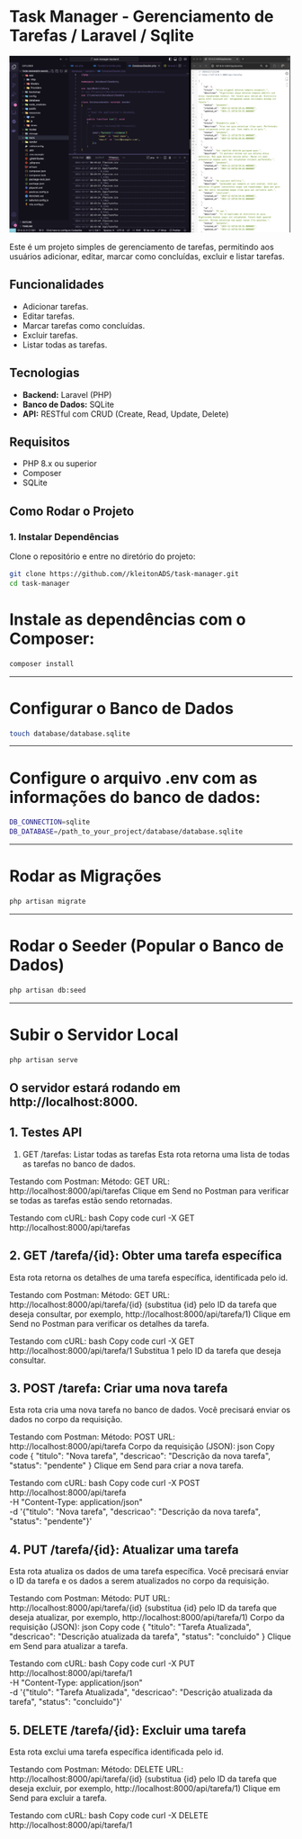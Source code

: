 # Task Manager - Gerenciamento de Tarefas / Laravel / Sqlite

<img src="https://github.com/kleitonADS/task-manager-backend/blob/main/cover.png"  width="500px" alt="Screenshot Profile" />

Este é um projeto simples de gerenciamento de tarefas, permitindo aos usuários adicionar, editar, marcar como concluídas, excluir e listar tarefas.

## Funcionalidades

- Adicionar tarefas.
- Editar tarefas.
- Marcar tarefas como concluídas.
- Excluir tarefas.
- Listar todas as tarefas.

## Tecnologias

- **Backend:** Laravel (PHP)
- **Banco de Dados:** SQLite
- **API:** RESTful com CRUD (Create, Read, Update, Delete)

## Requisitos

- PHP 8.x ou superior
- Composer
- SQLite

## Como Rodar o Projeto

### 1. Instalar Dependências

Clone o repositório e entre no diretório do projeto:

```bash
git clone https://github.com//kleitonADS/task-manager.git
cd task-manager
```



# Instale as dependências com o Composer:
```bash
composer install
```

---

# Configurar o Banco de Dados
```bash
touch database/database.sqlite

```

---

# Configure o arquivo .env com as informações do banco de dados:
```bash
DB_CONNECTION=sqlite
DB_DATABASE=/path_to_your_project/database/database.sqlite

```

---

# Rodar as Migrações
```bash
php artisan migrate

```

---


# Rodar o Seeder (Popular o Banco de Dados)
```bash
php artisan db:seed

```
---

# Subir o Servidor Local
```bash
php artisan serve


```
O servidor estará rodando em http://localhost:8000.
---

## 1. Testes API
1. GET /tarefas: Listar todas as tarefas
Esta rota retorna uma lista de todas as tarefas no banco de dados.

Testando com Postman:
Método: GET
URL: http://localhost:8000/api/tarefas
Clique em Send no Postman para verificar se todas as tarefas estão sendo retornadas.

Testando com cURL:
bash
Copy code
curl -X GET http://localhost:8000/api/tarefas
## 2. GET /tarefa/{id}: Obter uma tarefa específica
Esta rota retorna os detalhes de uma tarefa específica, identificada pelo id.

Testando com Postman:
Método: GET
URL: http://localhost:8000/api/tarefa/{id} (substitua {id} pelo ID da tarefa que deseja consultar, por exemplo, http://localhost:8000/api/tarefa/1)
Clique em Send no Postman para verificar os detalhes da tarefa.

Testando com cURL:
bash
Copy code
curl -X GET http://localhost:8000/api/tarefa/1
Substitua 1 pelo ID da tarefa que deseja consultar.

## 3. POST /tarefa: Criar uma nova tarefa
Esta rota cria uma nova tarefa no banco de dados. Você precisará enviar os dados no corpo da requisição.

Testando com Postman:
Método: POST
URL: http://localhost:8000/api/tarefa
Corpo da requisição (JSON):
json
Copy code
{
    "titulo": "Nova tarefa",
    "descricao": "Descrição da nova tarefa",
    "status": "pendente"
}
Clique em Send para criar a nova tarefa.

Testando com cURL:
bash
Copy code
curl -X POST http://localhost:8000/api/tarefa \
-H "Content-Type: application/json" \
-d '{"titulo": "Nova tarefa", "descricao": "Descrição da nova tarefa", "status": "pendente"}'
## 4. PUT /tarefa/{id}: Atualizar uma tarefa
Esta rota atualiza os dados de uma tarefa específica. Você precisará enviar o ID da tarefa e os dados a serem atualizados no corpo da requisição.

Testando com Postman:
Método: PUT
URL: http://localhost:8000/api/tarefa/{id} (substitua {id} pelo ID da tarefa que deseja atualizar, por exemplo, http://localhost:8000/api/tarefa/1)
Corpo da requisição (JSON):
json
Copy code
{
    "titulo": "Tarefa Atualizada",
    "descricao": "Descrição atualizada da tarefa",
    "status": "concluido"
}
Clique em Send para atualizar a tarefa.

Testando com cURL:
bash
Copy code
curl -X PUT http://localhost:8000/api/tarefa/1 \
-H "Content-Type: application/json" \
-d '{"titulo": "Tarefa Atualizada", "descricao": "Descrição atualizada da tarefa", "status": "concluido"}'
## 5. DELETE /tarefa/{id}: Excluir uma tarefa
Esta rota exclui uma tarefa específica identificada pelo id.

Testando com Postman:
Método: DELETE
URL: http://localhost:8000/api/tarefa/{id} (substitua {id} pelo ID da tarefa que deseja excluir, por exemplo, http://localhost:8000/api/tarefa/1)
Clique em Send para excluir a tarefa.

Testando com cURL:
bash
Copy code
curl -X DELETE http://localhost:8000/api/tarefa/1

